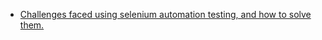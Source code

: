 * [Challenges faced using selenium automation testing, and how to solve them.](http://www.naveenautomationlabs.com/2017/11/challenges-faced-using-selenium.html)






